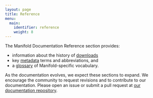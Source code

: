 ```yaml
---
layout: page
title: Reference
menu:
  main:
    identifier: reference
    weight: 8
---
```


The Manifold Documentation Reference section provides:

* information about the history of [downloads](downloads.md)
* key [metadata](metadata.md) terms and abbreviations, and
* a [glossary](glossary.md) of Manifold-specific vocabulary.

As the documentation evolves, we expect these sections to expand. We encourage the community to request revisions and to contribute to our documentation. Please open an issue or submit a pull request at [our documentation repository](https://github.com/ManifoldScholar/manifold-docs).
